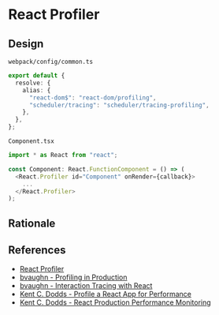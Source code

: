 # React Profiler

## Design

`webpack/config/common.ts`

```typescript
export default {
  resolve: {
    alias: {
      "react-dom$": "react-dom/profiling",
      "scheduler/tracing": "scheduler/tracing-profiling",
    },
  },
};
```

`Component.tsx`

```typescript jsx
import * as React from "react";

const Component: React.FunctionComponent = () => (
  <React.Profiler id="Component" onRender={callback}>
    ...
  </React.Profiler>
);
```

## Rationale

## References

- [React Profiler](https://reactjs.org/docs/profiler.html)
- [bvaughn - Profiling in Production](https://gist.github.com/bvaughn/25e6233aeb1b4f0cdb8d8366e54a3977)
- [bvaughn - Interaction Tracing with React](https://gist.github.com/bvaughn/8de925562903afd2e7a12554adcdda16)
- [Kent C. Dodds - Profile a React App for Performance](https://kentcdodds.com/blog/profile-a-react-app-for-performance)
- [Kent C. Dodds - React Production Performance Monitoring](https://kentcdodds.com/blog/react-production-performance-monitoring)
